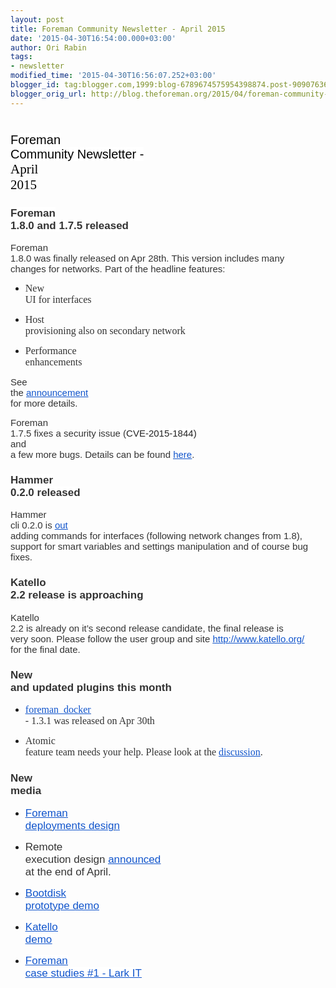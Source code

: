 ```yaml
---
layout: post
title: Foreman Community Newsletter - April 2015
date: '2015-04-30T16:54:00.000+03:00'
author: Ori Rabin
tags:
- newsletter
modified_time: '2015-04-30T16:56:07.252+03:00'
blogger_id: tag:blogger.com,1999:blog-6789674575954398874.post-909076368941673869
blogger_orig_url: http://blog.theforeman.org/2015/04/foreman-community-newsletter-april-2015.html
---
```


<span style="background-color: white; color: black; font-family: Arial; font-size: 20px; font-style: normal; font-variant: normal; font-weight: normal; text-decoration: none; vertical-align: baseline; white-space: pre-wrap;">Foreman Community Newsletter - </span><span style="background-color: transparent; color: black; font-family: 'Trebuchet MS'; font-size: 21px; font-style: normal; font-variant: normal; font-weight: normal; text-decoration: none; vertical-align: baseline; white-space: pre-wrap;">April 2015</span>
========================================================================================================================================================================================================================================================================================================================================================================================================================================================================================================================================

<!--more-->
### <span style="background-color: white; color: #333333; font-family: Arial; font-size: 17px; font-style: normal; font-variant: normal; font-weight: bold; text-decoration: none; vertical-align: baseline; white-space: pre-wrap;">Foreman 1.8.0 and 1.7.5 released</span>

<span
style="background-color: transparent; color: #333333; font-family: Arial; font-size: 15px; font-style: normal; font-variant: normal; font-weight: normal; text-decoration: none; vertical-align: baseline; white-space: pre-wrap;">Foreman
1.8.0 was finally released on Apr 28th. This version includes many
changes for networks. Part of the headline features:</span>

-   <span
    style="background-color: #fdfdfd; color: #333333; font-family: Verdana; font-size: 16px; font-style: normal; font-variant: normal; font-weight: normal; text-decoration: none; vertical-align: baseline; white-space: pre-wrap;">New
    UI for interfaces</span>

-   <span
    style="background-color: #fdfdfd; color: #333333; font-family: Verdana; font-size: 16px; font-style: normal; font-variant: normal; font-weight: normal; text-decoration: none; vertical-align: baseline; white-space: pre-wrap;">Host
    provisioning also on secondary network</span>

-   <span
    style="background-color: #fdfdfd; color: #333333; font-family: Verdana; font-size: 16px; font-style: normal; font-variant: normal; font-weight: normal; text-decoration: none; vertical-align: baseline; white-space: pre-wrap;">Performance
    enhancements</span>

<span
style="background-color: transparent; color: #333333; font-family: Arial; font-size: 15px; font-style: normal; font-variant: normal; font-weight: normal; text-decoration: none; vertical-align: baseline; white-space: pre-wrap;">See
the </span>[<span
style="background-color: transparent; color: #1155cc; font-family: Arial; font-size: 15px; font-style: normal; font-variant: normal; font-weight: normal; text-decoration: underline; vertical-align: baseline; white-space: pre-wrap;">announcement</span>](https://groups.google.com/forum/#!topic/foreman-announce/5QVgbKnpQbM)<span
style="background-color: transparent; color: #333333; font-family: Arial; font-size: 15px; font-style: normal; font-variant: normal; font-weight: normal; text-decoration: none; vertical-align: baseline; white-space: pre-wrap;">
for more details. </span>

<span
style="background-color: transparent; color: #333333; font-family: Arial; font-size: 15px; font-style: normal; font-variant: normal; font-weight: normal; text-decoration: none; vertical-align: baseline; white-space: pre-wrap;">Foreman
1.7.5 fixes a security issue (</span><span
style="background-color: white; color: #222222; font-family: Arial; font-size: 15px; font-style: normal; font-variant: normal; font-weight: normal; text-decoration: none; vertical-align: baseline; white-space: pre-wrap;">CVE-2015-1844)
</span><span
style="background-color: transparent; color: #333333; font-family: Arial; font-size: 15px; font-style: normal; font-variant: normal; font-weight: normal; text-decoration: none; vertical-align: baseline; white-space: pre-wrap;">and
a few more bugs. Details can be found </span>[<span
style="background-color: transparent; color: #1155cc; font-family: Arial; font-size: 15px; font-style: normal; font-variant: normal; font-weight: normal; text-decoration: underline; vertical-align: baseline; white-space: pre-wrap;">here</span>](https://groups.google.com/forum/#!topic/foreman-announce/37KYWhIk4FY)<span
style="background-color: transparent; color: #333333; font-family: Arial; font-size: 15px; font-style: normal; font-variant: normal; font-weight: normal; text-decoration: none; vertical-align: baseline; white-space: pre-wrap;">.</span>

### <span style="background-color: white; color: #333333; font-family: Arial; font-size: 17px; font-style: normal; font-variant: normal; font-weight: bold; text-decoration: none; vertical-align: baseline; white-space: pre-wrap;">Hammer 0.2.0 released</span>

<span
style="background-color: transparent; color: #333333; font-family: Arial; font-size: 15px; font-style: normal; font-variant: normal; font-weight: normal; text-decoration: none; vertical-align: baseline; white-space: pre-wrap;">Hammer
cli 0.2.0 is </span>[<span
style="background-color: transparent; color: #1155cc; font-family: Arial; font-size: 15px; font-style: normal; font-variant: normal; font-weight: normal; text-decoration: underline; vertical-align: baseline; white-space: pre-wrap;">out</span>](https://groups.google.com/forum/#!topic/foreman-users/bbI0qBt21jU)<span
style="background-color: transparent; color: #333333; font-family: Arial; font-size: 15px; font-style: normal; font-variant: normal; font-weight: normal; text-decoration: none; vertical-align: baseline; white-space: pre-wrap;">
adding commands for interfaces (following network changes from 1.8),
support for smart variables and settings manipulation and of course bug
fixes. </span>

### <span style="background-color: transparent; color: #333333; font-family: Arial; font-size: 17px; font-style: normal; font-variant: normal; font-weight: bold; text-decoration: none; vertical-align: baseline; white-space: pre-wrap;">Katello 2.2 release is approaching</span>

<span
style="background-color: transparent; color: #333333; font-family: Arial; font-size: 15px; font-style: normal; font-variant: normal; font-weight: normal; text-decoration: none; vertical-align: baseline; white-space: pre-wrap;">Katello
2.2 is already on it’s second release candidate, the final release is
very soon. Please follow the user group and site </span>[<span
style="background-color: transparent; color: #1155cc; font-family: Arial; font-size: 15px; font-style: normal; font-variant: normal; font-weight: normal; text-decoration: underline; vertical-align: baseline; white-space: pre-wrap;">http://www.katello.org/</span>](http://www.katello.org/)<span
style="background-color: transparent; color: #333333; font-family: Arial; font-size: 15px; font-style: normal; font-variant: normal; font-weight: normal; text-decoration: none; vertical-align: baseline; white-space: pre-wrap;">
for the final date.</span>

### <span style="background-color: transparent; color: #333333; font-family: Arial; font-size: 17px; font-style: normal; font-variant: normal; font-weight: bold; text-decoration: none; vertical-align: baseline; white-space: pre-wrap;">New and updated plugins this month</span>

-   [<span
    style="background-color: #fdfdfd; color: #1155cc; font-family: Verdana; font-size: 16px; font-style: normal; font-variant: normal; font-weight: normal; text-decoration: underline; vertical-align: baseline; white-space: pre-wrap;">foreman\_docker</span>](https://github.com/theforeman/foreman-docker)<span
    style="background-color: #fdfdfd; color: #333333; font-family: Verdana; font-size: 16px; font-style: normal; font-variant: normal; font-weight: normal; text-decoration: none; vertical-align: baseline; white-space: pre-wrap;"> -
    1.3.1 was released on Apr 30th</span>

-   <span
    style="background-color: #fdfdfd; color: #333333; font-family: Verdana; font-size: 16px; font-style: normal; font-variant: normal; font-weight: normal; text-decoration: none; vertical-align: baseline; white-space: pre-wrap;">Atomic
    feature team needs your help. Please look at the </span>[<span
    style="background-color: #fdfdfd; color: #1155cc; font-family: Verdana; font-size: 16px; font-style: normal; font-variant: normal; font-weight: normal; text-decoration: underline; vertical-align: baseline; white-space: pre-wrap;">discussion</span>](https://groups.google.com/forum/#!topic/foreman-dev/OX-5ujVsOe0)<span
    style="background-color: #fdfdfd; color: #333333; font-family: Verdana; font-size: 16px; font-style: normal; font-variant: normal; font-weight: normal; text-decoration: none; vertical-align: baseline; white-space: pre-wrap;">.</span>

### <span style="background-color: transparent; color: #333333; font-family: Arial; font-size: 17px; font-style: normal; font-variant: normal; font-weight: bold; text-decoration: none; vertical-align: baseline; white-space: pre-wrap;">New media</span>

<span
id="docs-internal-guid-a906882b-0a9a-5648-81a3-295066c40a7b"></span>  

-   [<span
    style="background-color: transparent; color: #1155cc; font-family: Arial; font-size: 17px; font-style: normal; font-variant: normal; font-weight: normal; text-decoration: underline; vertical-align: baseline; white-space: pre-wrap;">Foreman
    deployments
    design</span>](https://www.youtube.com/watch?v=ISQdESgmOqo)

-   <span
    style="background-color: transparent; color: #333333; font-family: Arial; font-size: 17px; font-style: normal; font-variant: normal; font-weight: normal; text-decoration: none; vertical-align: baseline; white-space: pre-wrap;">Remote
    execution design </span>[<span
    style="background-color: transparent; color: #1155cc; font-family: Arial; font-size: 17px; font-style: normal; font-variant: normal; font-weight: normal; text-decoration: underline; vertical-align: baseline; white-space: pre-wrap;">announced</span>](https://groups.google.com/forum/?hl=en&fromgroups#!topic/foreman-dev/Ohy6BfHI1HA)<span
    style="background-color: transparent; color: #333333; font-family: Arial; font-size: 17px; font-style: normal; font-variant: normal; font-weight: normal; text-decoration: none; vertical-align: baseline; white-space: pre-wrap;">
    at the end of April. </span>

-   [<span
    style="background-color: transparent; color: #1155cc; font-family: Arial; font-size: 17px; font-style: normal; font-variant: normal; font-weight: normal; text-decoration: underline; vertical-align: baseline; white-space: pre-wrap;">Bootdisk
    prototype demo</span>](https://www.youtube.com/watch?v=Qsd6trn7ohU)

-   [<span
    style="background-color: white; color: #1155cc; font-family: Arial; font-size: 17px; font-style: normal; font-variant: normal; font-weight: normal; text-decoration: underline; vertical-align: baseline; white-space: pre-wrap;">Katello
    demo</span>](https://plus.google.com/events/cpiebhoku2h8h980b1vc4srlpkk)

-   [<span
    style="background-color: white; color: #1155cc; font-family: Arial; font-size: 17px; font-style: normal; font-variant: normal; font-weight: normal; text-decoration: underline; vertical-align: baseline; white-space: pre-wrap;">Foreman
    case studies \#1 - Lark
    IT</span>](https://www.youtube.com/watch?v=MsawKGHkb9Q)
